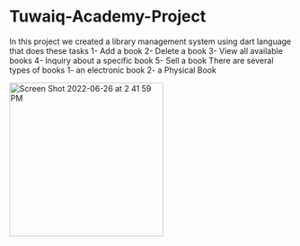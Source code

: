 # Tuwaiq-Academy-Project

In this project we created a library management system using dart language that does these tasks
  1- Add a book
  2- Delete a book
  3- View all available books
  4- Inquiry about a specific book
  5- Sell a book
There are several types of books 1- an electronic book 2- a Physical Book

<img width="274" alt="Screen Shot 2022-06-26 at 2 41 59 PM" src="https://user-images.githubusercontent.com/66042572/175812411-2602096a-3629-42e8-9e0f-3aedf058f720.png">
